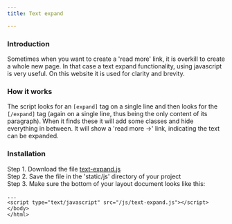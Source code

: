 ```yaml
---
title: Text expand

---
```

### Introduction

Sometimes when you want to create a 'read more' link, it is overkill to create a whole new page. In that case a text expand functionality, using javascript is very useful. On this website it is used for clarity and brevity.

### How it works

The script looks for an `[expand]` tag on a single line and then looks for the `[/expand]` tag (again on a single line, thus being the only content of its paragraph). When it finds these it will add some classes and hide everything in between. It will show a 'read more &rarr;' link, indicating the text can be expanded.

### Installation

Step 1. Download the file [text-expand.js](https://raw.githubusercontent.com/jhvanderschee/hugocodex/main/static/js/text-expand.js)
<br />Step 2. Save the file in the 'static/js' directory of your project
<br />Step 3. Make sure the bottom of your layout document looks like this:

```
...
<script type="text/javascript" src="/js/text-expand.js"></script>
</body>
</html>
```